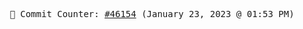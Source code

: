 <p align="center">
    <samp>
        📮 Commit Counter: <a href="https://github.com/Javascript-void0/Javascript-void0/commits/main">#46154</a> (January 23, 2023 @ 01:53 PM)
    </samp>
</p>